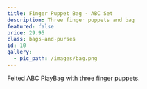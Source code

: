 ```yaml
---
title: Finger Puppet Bag - ABC Set
description: Three finger puppets and bag
featured: false
price: 29.95
class: bags-and-purses
id: 10
gallery:
  - pic_path: /images/bag.png
---
```



Felted ABC PlayBag with three finger puppets.

